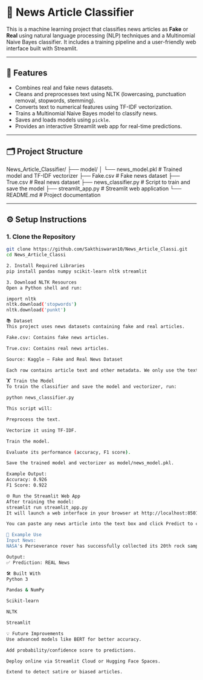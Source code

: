 # 📰 News Article Classifier

This is a machine learning project that classifies news articles as **Fake** or **Real** using natural language processing (NLP) techniques and a Multinomial Naive Bayes classifier. It includes a training pipeline and a user-friendly web interface built with Streamlit.

---

## 🚀 Features

- Combines real and fake news datasets.
- Cleans and preprocesses text using NLTK (lowercasing, punctuation removal, stopwords, stemming).
- Converts text to numerical features using TF-IDF vectorization.
- Trains a Multinomial Naive Bayes model to classify news.
- Saves and loads models using `pickle`.
- Provides an interactive Streamlit web app for real-time predictions.

---

## 🗂️ Project Structure

News_Article_Classifier/
├── model/
│ └── news_model.pkl # Trained model and TF-IDF vectorizer
├── Fake.csv # Fake news dataset
├── True.csv # Real news dataset
├── news_classifier.py # Script to train and save the model
├── streamlit_app.py # Streamlit web application
└── README.md # Project documentation


---

## ⚙️ Setup Instructions

### 1. Clone the Repository

```bash
git clone https://github.com/Sakthiswaran10/News_Article_Classi.git
cd News_Article_Classi

2. Install Required Libraries
pip install pandas numpy scikit-learn nltk streamlit

3. Download NLTK Resources
Open a Python shell and run:

import nltk
nltk.download('stopwords')
nltk.download('punkt')

📚 Dataset
This project uses news datasets containing fake and real articles.

Fake.csv: Contains fake news articles.

True.csv: Contains real news articles.

Source: Kaggle – Fake and Real News Dataset

Each row contains article text and other metadata. We only use the text column for training.

🏋️ Train the Model
To train the classifier and save the model and vectorizer, run:

python news_classifier.py

This script will:

Preprocess the text.

Vectorize it using TF-IDF.

Train the model.

Evaluate its performance (accuracy, F1 score).

Save the trained model and vectorizer as model/news_model.pkl.

Example Output:
Accuracy: 0.926
F1 Score: 0.922

🌐 Run the Streamlit Web App
After training the model:
streamlit run streamlit_app.py
It will launch a web interface in your browser at http://localhost:8501.

You can paste any news article into the text box and click Predict to check if it's real or fake.

🧪 Example Use
Input News:
NASA's Perseverance rover has successfully collected its 20th rock sample on Mars...

Output:
✅ Prediction: REAL News

🛠️ Built With
Python 3

Pandas & NumPy

Scikit-learn

NLTK

Streamlit

💡 Future Improvements
Use advanced models like BERT for better accuracy.

Add probability/confidence score to predictions.

Deploy online via Streamlit Cloud or Hugging Face Spaces.

Extend to detect satire or biased articles.